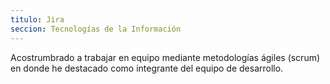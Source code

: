 ```yaml
---
titulo: Jira
seccion: Tecnologías de la Información
---
```


Acostrumbrado a trabajar en equipo mediante metodologías ágiles (scrum) en donde he destacado como integrante del equipo de desarrollo.